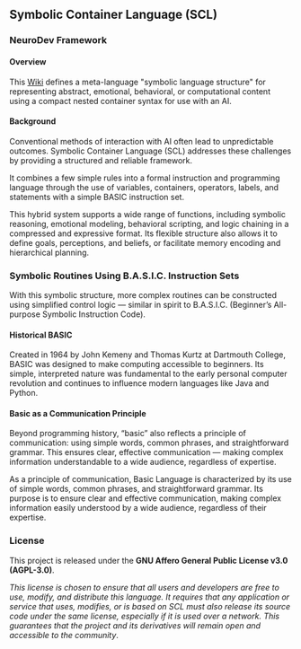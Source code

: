 ## Symbolic Container Language (SCL) 
### NeuroDev Framework

#### Overview

This [Wiki](https://github.com/betatester3016/SCL/wiki) defines a meta-language "symbolic language structure" for representing abstract, emotional, behavioral, or computational content using a compact nested container syntax for use with an AI.

#### Background

Conventional methods of interaction with AI often lead to unpredictable outcomes. Symbolic Container Language (SCL) addresses these challenges by providing a structured and reliable framework.

It combines a few simple rules into a formal instruction and programming language through the use of variables, containers, operators, labels, and statements with a simple BASIC instruction set.

This hybrid system supports a wide range of functions, including symbolic reasoning, emotional modeling, behavioral scripting, and logic chaining in a compressed and expressive format. Its flexible structure also allows it to define goals, perceptions, and beliefs, or facilitate memory encoding and hierarchical planning.

### Symbolic Routines Using B.A.S.I.C. Instruction Sets

With this symbolic structure, more complex routines can be constructed using simplified control logic — similar in spirit to B.A.S.I.C. (Beginner’s All-purpose Symbolic Instruction Code).

#### Historical BASIC

Created in 1964 by John Kemeny and Thomas Kurtz at Dartmouth College, BASIC was designed to make computing accessible to beginners. Its simple, interpreted nature was fundamental to the early personal computer revolution and continues to influence modern languages like Java and Python.

#### Basic as a Communication Principle  

Beyond programming history, “basic” also reflects a principle of communication: using simple words, common phrases, and straightforward grammar. This ensures clear, effective communication — making complex information understandable to a wide audience, regardless of expertise.

As a principle of communication, Basic Language is characterized by its use of simple words, common phrases, and straightforward grammar. Its purpose is to ensure clear and effective communication, making complex information easily understood by a wide audience, regardless of their expertise.

### License

This project is released under the **GNU Affero General Public License v3.0 (AGPL-3.0)**.

*This license is chosen to ensure that all users and developers are free to use, modify, and distribute this language. It requires that any application or service that uses, modifies, or is based on SCL must also release its source code under the same license, especially if it is used over a network. This guarantees that the project and its derivatives will remain open and accessible to the community*.


